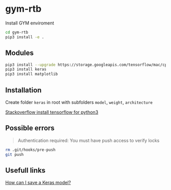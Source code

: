 # gym-rtb

Install GYM enviroment
```bash
cd gym-rtb
pip3 install -e .
```

## Modules
```bash
pip3 install --upgrade https://storage.googleapis.com/tensorflow/mac/cpu/tensorflow-1.0.1-py2-none-any.whl
pip3 install keras
pip3 install matplotlib
```

## Installation

Create folder ```keras``` in root with subfolders `model`, `weight`, `architecture`

[Stackoverflow install tensorflow for python3](https://stackoverflow.com/questions/38896424/tensorflow-not-found-using-pip)

## Possible errors
>Authentication required: You must have push access to verify locks
```bash
rm .git/hooks/pre-push
git push
``` 

## Usefull links

[How can I save a Keras model?](https://keras.io/getting-started/faq/#how-can-i-save-a-keras-model)
